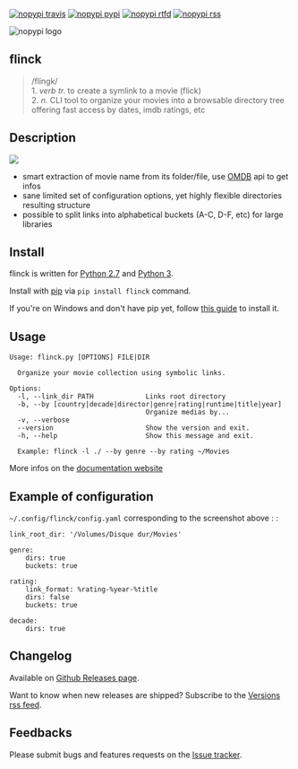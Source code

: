 [![nopypi travis](https://travis-ci.org/Kraymer/flinck.svg?branch=master)](https://travis-ci.org/Kraymer/flinck)
[![nopypi pypi](http://img.shields.io/pypi/v/flinck.svg)](https://pypi.python.org/pypi/flinck)
[![nopypi rtfd](https://readthedocs.org/projects/flinck/badge/?version=latest)](http://flinck.readthedocs.io/en/latest/?badge=latest)
[![nopypi rss](https://img.shields.io/badge/rss-subscribe-orange.svg)](https://github.com/Kraymer/flinck/releases.atom)

![nopypi logo](https://raw.githubusercontent.com/Kraymer/flinck/master/docs/_static/logo.png)

## flinck 

> /flingk/  
>     1. *verb tr.* to create a symlink to a movie (flick)  
>     2. *n.* CLI tool to organize your movies into a browsable directory tree 
>     offering fast access by dates, imdb ratings, etc

## Description

![](https://raw.githubusercontent.com/Kraymer/flinck/master/docs/_static/screenshot.png)

-   smart extraction of movie name from its folder/file, use
    [OMDB](http://www.omdbapi.com/) api to get infos
-   sane limited set of configuration options, yet highly flexible
    directories resulting structure
-   possible to split links into alphabetical buckets (A-C, D-F, etc)
    for large libraries

## Install

flinck is written for [Python 2.7](https://www.python.org/downloads/)
and [Python 3](https://www.python.org/downloads/).

Install with [pip](https://pip.pypa.io/en/stable/) via
`pip install flinck` command.

If you're on Windows and don't have pip yet, follow [this
guide](https://pip.pypa.io/en/latest/installing/) to install it.

## Usage

    Usage: flinck.py [OPTIONS] FILE|DIR

      Organize your movie collection using symbolic links.

    Options:
      -l, --link_dir PATH             Links root directory
      -b, --by [country|decade|director|genre|rating|runtime|title|year]
                                      Organize medias by...
      -v, --verbose
      --version                       Show the version and exit.
      -h, --help                      Show this message and exit.

      Example: flinck -l ./ --by genre --by rating ~/Movies

More infos on the [documentation website](http://flinck.readthedocs.io/)

## Example of configuration

`~/.config/flinck/config.yaml` corresponding to the screenshot above : :

    link_root_dir: '/Volumes/Disque dur/Movies'

    genre:
        dirs: true
        buckets: true

    rating:
        link_format: %rating-%year-%title
        dirs: false
        buckets: true

    decade:
        dirs: true

## Changelog

Available on [Github Releases
page](https://github.com/Kraymer/flinck/releases).

Want to know when new releases are shipped? Subscribe to the [Versions rss 
feed](http://createfeed.fivefilters.org/extract.php?url=https%3A%2F%2Fgithub.com%2FKraymer%2Fflinck%2Freleases&in_id_or_class=release-title&url_contains=).

## Feedbacks

Please submit bugs and features requests on the [Issue
tracker](https://github.com/Kraymer/flinck/issues).
